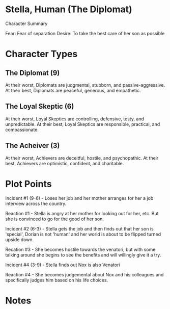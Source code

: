 # Stella, Human (The Diplomat)

Character Summary

Fear: Fear of separation
Desire: To take the best care of her son as possible


# Character Types

## The Diplomat (9)
At their worst, Diplomats are judgmental, stubborn, and passive-aggressive.
At their best, Diplomats are peaceful, generous, and empathetic.

## The Loyal Skeptic (6)
At their worst, Loyal Skeptics are controlling, defensive, testy, and unpredictable.
At their best, Loyal Skeptics are responsible, practical, and compassionate.

## The Acheiver (3)
At their worst, Achievers are deceitful, hostile, and psychopathic.
At their best, Achievers are optimistic, confident, and charitable.

# Plot Points

Incident #1 (9-6) - Loses her job and her mother arranges for her a job interview across the country.

Reaction #1 - Stella is angry at her mother for looking out for her, etc.  But she is convinced to go for the good of her son.

Incident #2 (6-3) - Stella gets the job and then finds out that her son is 'special', Dorian is not 'human' and her world is about to be flipped turned upside down.

Recation #3 - She becomes hostile towards the venatori, but with some talking around she begins to see the benefits and will willingly give it a try.

Incident #4 (3-9) - Stella finds out Nox is also Venatori

Reaction #4 - She becomes judgemental about Nox and his colleagues and specifically judges him based on his life choices.

# Notes
